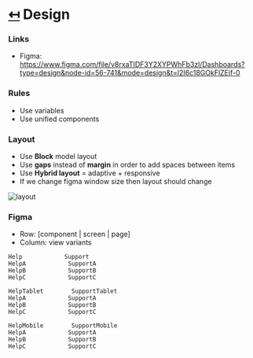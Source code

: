 # [↤](./README.md) Design
### Links
- Figma: https://www.figma.com/file/v8rxaTIDF3Y2XYPWhFb3zl/Dashboards?type=design&node-id=56-741&mode=design&t=l2I6c18GOkFlZEjf-0

### Rules
- Use variables
- Use unified components

### Layout
- Use __Block__ model layout
- Use __gaps__ instead of __margin__ in order to add spaces between items
- Use __Hybrid layout__ = adaptive + responsive
- If we change figma window size then layout should change

![layout](https://miro.medium.com/v2/resize:fit:640/format:webp/1*iQidatmT7jSDrLtPWIj56Q.png)

### Figma
- Row: [component | screen | page]
- Column: view variants
```
Help            Support
HelpA            SupportA
HelpB            SupportB
HelpC            SupportC

HelpTablet        SupportTablet
HelpA            SupportA
HelpB            SupportB
HelpC            SupportC

HelpMobile        SupportMobile
HelpA            SupportA
HelpB            SupportB
HelpC            SupportC
```
